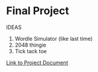 # Final Project

IDEAS
1. Wordle Simulator (like last time)
2. 2048 thingie
3. Tick tack toe

[Link to Project Document](https://docs.google.com/document/d/1Cn1WM66RuuzWbtPfzpe2lwq3Ke3GXXCkNSBJN6f1NNs/edit)